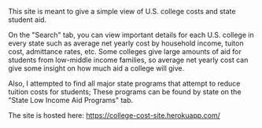 This site is meant to give a simple view of U.S. college costs and state student aid.

On the "Search" tab, you can view important details for each U.S. college in every state such as average net yearly cost by household income, tuiton cost, admittance rates, etc. Some colleges give large amounts of aid for students from low-middle income families, so average net yearly cost can give some insight on how much aid a college will give.

Also, I attempted to find all major state programs that attempt to reduce tuition costs for students; These programs can be found by state on the "State Low Income Aid Programs" tab.

The site is hosted here: https://college-cost-site.herokuapp.com/